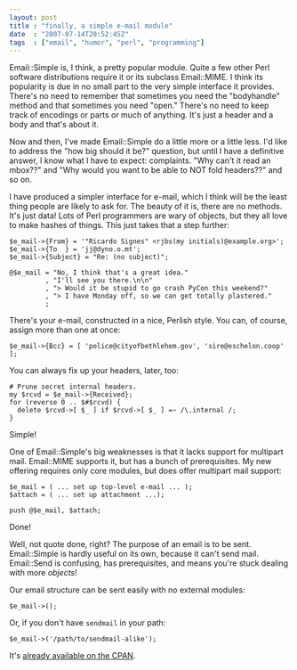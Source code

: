 ```yaml
---
layout: post
title : "finally, a simple e-mail module"
date  : "2007-07-14T20:52:45Z"
tags  : ["email", "humor", "perl", "programming"]
---
```

Email::Simple is, I think, a pretty popular module.  Quite a few other Perl software distributions require it or its subclass Email::MIME.  I think its popularity is due in no small part to the very simple interface it provides. There's no need to remember that sometimes you need the "bodyhandle" method and that sometimes you need "open."  There's no need to keep track of encodings or parts or much of anything.  It's just a header and a body and that's about it.

Now and then, I've made Email::Simple do a little more or a little less.  I'd like to address the "how big should it be?" question, but until I have a definitive answer, I know what I have to expect:  complaints.  "Why can't it read an mbox??" and "Why would you want to be able to NOT fold headers??" and so on.

I have produced a simpler interface for e-mail, which I think will be the least thing people are likely to ask for.  The beauty of it is, there are no methods. It's just data!  Lots of Perl programmers are wary of objects, but they all love to make hashes of things.  This just takes that a step further:

    $e_mail->{From} = '"Ricardo Signes" <rjbs(my initials)@example.org>';
    $e_mail->{To  } = 'jj@dyno.o.mt';
    $e_mail->{Subject} = "Re: (no subject)";

    @$e_mail = "No, I think that's a great idea."
             , "I'll see you there.\n\n"
             , "> Would it be stupid to go crash PyCon this weekend?"           
             , "> I have Monday off, so we can get totally plastered."
             ;

There's your e-mail, constructed in a nice, Perlish style.  You can, of course, assign more than one at once:

    $e_mail->{Bcc} = [ 'police@cityofbethlehem.gov', 'sire@eschelon.coop' ];

You can always fix up your headers, later, too:

    # Prune secret internal headers.
    my $rcvd = $e_mail->{Received};
    for (reverse 0 .. $#$rcvd) {
      delete $rcvd->[ $_ ] if $rcvd->[ $_ ] =~ /\.internal /;
    }

Simple!

One of Email::Simple's big weaknesses is that it lacks support for multipart mail.  Email::MIME supports it, but has a bunch of prerequisites.  My new offering requires only core modules, but does offer multipart mail support:

    $e_mail = ( ... set up top-level e-mail ... );
    $attach = ( ... set up attachment ...);

    push @$e_mail, $attach;

Done!

Well, not quote done, right?  The purpose of an email is to be sent. Email::Simple is hardly useful on its own, because it can't send mail. Email::Send is confusing, has prerequisites, and means you're stuck dealing with more *objects*!

Our email structure can be sent easily with no external modules:

    $e_mail->();

Or, if you don't have `sendmail` in your path:

    $e_mail->('/path/to/sendmail-alike');

It's [already available on the CPAN](http://search.cpan.org/dist/E-Mail-Acme/).


